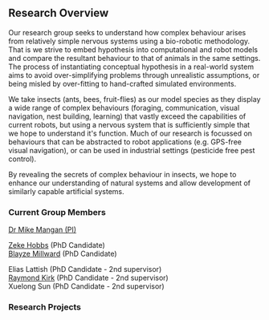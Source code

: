 ## Research Overview

Our research group seeks to understand how complex behaviour arises from relatively simple nervous systems using a bio-robotic methodology.   That is we strive to embed hypothesis into computational and robot models and compare the resultant behaviour to that of animals in the same settings.  The process of instantiating conceptual hypothesis in a real-world system aims to avoid over-simplifying problems through unrealistic assumptions, or being misled by over-fitting to hand-crafted  simulated environments.

We take insects (ants, bees, fruit-flies) as our model species as they display a wide range of complex behaviours (foraging, communication, visual navigation, nest building, learning) that vastly exceed the capabilities of current robots, but using a nervous system that is sufficiently simple that we hope to understand it's function.  Much of our research is focussed on behaviours that can be abstracted to robot applications (e.g. GPS-free visual navigation), or can be used in industrial settings (pesticide free pest control).  

By revealing the secrets of complex behaviour in insects, we hope to enhance our understanding of natural systems and allow development of similarly capable artificial systems.

### Current Group Members
 [Dr Mike Mangan (PI)](https://michaelmangan.github.io/)

[Zeke Hobbs](https://zshobbs.github.io/) (PhD Candidate)  
[Blayze Millward](https://blayzeing.github.io/blayze.github.io/) (PhD Candidate)  

Elias Lattish (PhD Candidate - 2nd supervisor)     
[Raymond Kirk](https://github.com/RaymondKirk)  (PhD Candidate - 2nd supervisor)    
Xuelong Sun (PhD Candidate - 2nd supervisor)  

### Research Projects
